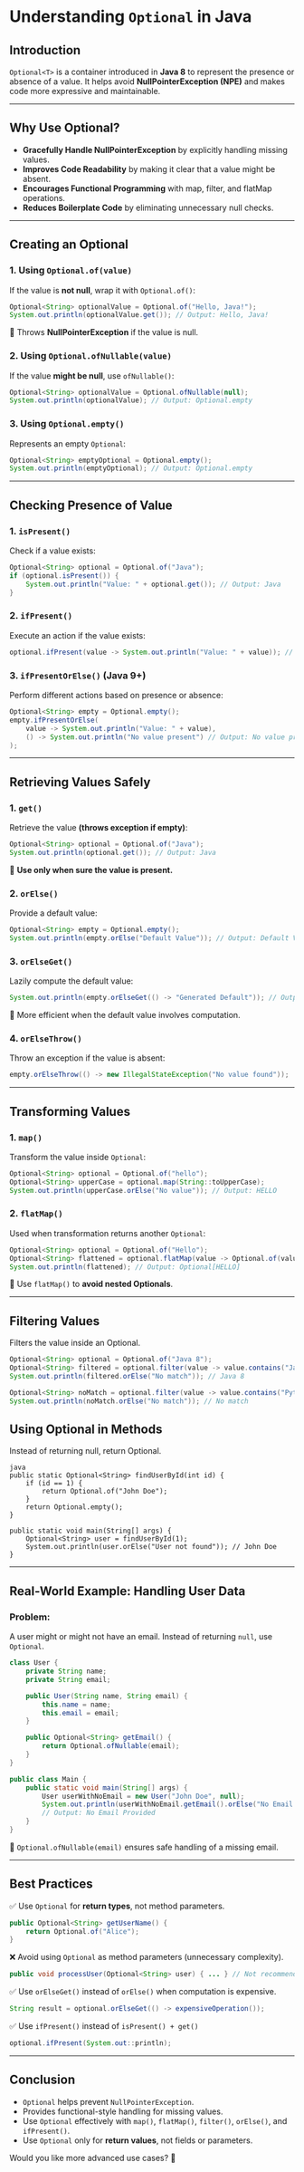# Understanding `Optional` in Java

## Introduction

`Optional<T>` is a container introduced in **Java 8** to represent the presence or absence of a value. It helps avoid **NullPointerException (NPE)** and makes code more expressive and maintainable.

---

## Why Use Optional?

- **Gracefully Handle NullPointerException** by explicitly handling missing values.
- **Improves Code Readability** by making it clear that a value might be absent.
- **Encourages Functional Programming** with map, filter, and flatMap operations.
- **Reduces Boilerplate Code** by eliminating unnecessary null checks.

---

## Creating an Optional

### 1. Using `Optional.of(value)`
If the value is **not null**, wrap it with `Optional.of()`:
```java
Optional<String> optionalValue = Optional.of("Hello, Java!");
System.out.println(optionalValue.get()); // Output: Hello, Java!
```
🔹 Throws **NullPointerException** if the value is null.

### 2. Using `Optional.ofNullable(value)`
If the value **might be null**, use `ofNullable()`:
```java
Optional<String> optionalValue = Optional.ofNullable(null);
System.out.println(optionalValue); // Output: Optional.empty
```

### 3. Using `Optional.empty()`
Represents an empty `Optional`:
```java
Optional<String> emptyOptional = Optional.empty();
System.out.println(emptyOptional); // Output: Optional.empty
```

---

## Checking Presence of Value

### 1. `isPresent()`
Check if a value exists:
```java
Optional<String> optional = Optional.of("Java");
if (optional.isPresent()) {
    System.out.println("Value: " + optional.get()); // Output: Java
}
```

### 2. `ifPresent()`
Execute an action if the value exists:
```java
optional.ifPresent(value -> System.out.println("Value: " + value)); // Output: Java
```

### 3. `ifPresentOrElse()` (Java 9+)
Perform different actions based on presence or absence:
```java
Optional<String> empty = Optional.empty();
empty.ifPresentOrElse(
    value -> System.out.println("Value: " + value),
    () -> System.out.println("No value present") // Output: No value present
);
```

---

## Retrieving Values Safely

### 1. `get()`
Retrieve the value **(throws exception if empty)**:
```java
Optional<String> optional = Optional.of("Java");
System.out.println(optional.get()); // Output: Java
```
🔹 **Use only when sure the value is present.**

### 2. `orElse()`
Provide a default value:
```java
Optional<String> empty = Optional.empty();
System.out.println(empty.orElse("Default Value")); // Output: Default Value
```

### 3. `orElseGet()`
Lazily compute the default value:
```java
System.out.println(empty.orElseGet(() -> "Generated Default")); // Output: Generated Default
```
🔹 More efficient when the default value involves computation.

### 4. `orElseThrow()`
Throw an exception if the value is absent:
```java
empty.orElseThrow(() -> new IllegalStateException("No value found"));
```

---

## Transforming Values

### 1. `map()`
Transform the value inside `Optional`:
```java
Optional<String> optional = Optional.of("hello");
Optional<String> upperCase = optional.map(String::toUpperCase);
System.out.println(upperCase.orElse("No value")); // Output: HELLO
```

### 2. `flatMap()`
Used when transformation returns another `Optional`:
```java
Optional<String> optional = Optional.of("Hello");
Optional<String> flattened = optional.flatMap(value -> Optional.of(value.toUpperCase()));
System.out.println(flattened); // Output: Optional[HELLO]
```
🔹 Use `flatMap()` to **avoid nested Optionals**.

---

## Filtering Values
Filters the value inside an Optional.

```java
Optional<String> optional = Optional.of("Java 8");
Optional<String> filtered = optional.filter(value -> value.contains("Java"));
System.out.println(filtered.orElse("No match")); // Java 8

Optional<String> noMatch = optional.filter(value -> value.contains("Python"));
System.out.println(noMatch.orElse("No match")); // No match
```

## Using Optional in Methods
Instead of returning null, return Optional.
```
java
public static Optional<String> findUserById(int id) {
    if (id == 1) {
        return Optional.of("John Doe");
    }
    return Optional.empty();
}

public static void main(String[] args) {
    Optional<String> user = findUserById(1);
    System.out.println(user.orElse("User not found")); // John Doe
}
```
---

## Real-World Example: Handling User Data

### **Problem:**
A user might or might not have an email. Instead of returning `null`, use `Optional`.

```java
class User {
    private String name;
    private String email;

    public User(String name, String email) {
        this.name = name;
        this.email = email;
    }

    public Optional<String> getEmail() {
        return Optional.ofNullable(email);
    }
}

public class Main {
    public static void main(String[] args) {
        User userWithNoEmail = new User("John Doe", null);
        System.out.println(userWithNoEmail.getEmail().orElse("No Email Provided"));
        // Output: No Email Provided
    }
}
```
🔹 `Optional.ofNullable(email)` ensures safe handling of a missing email.

---

## Best Practices

✅ Use `Optional` for **return types**, not method parameters.
```java
public Optional<String> getUserName() {
    return Optional.of("Alice");
}
```
❌ Avoid using `Optional` as method parameters (unnecessary complexity).
```java
public void processUser(Optional<String> user) { ... } // Not recommended
```

✅ Use `orElseGet()` instead of `orElse()` when computation is expensive.
```java
String result = optional.orElseGet(() -> expensiveOperation());
```

✅ Use `ifPresent()` instead of `isPresent() + get()`
```java
optional.ifPresent(System.out::println);
```

---

## Conclusion

- `Optional` helps prevent `NullPointerException`.
- Provides functional-style handling for missing values.
- Use `Optional` effectively with `map()`, `flatMap()`, `filter()`, `orElse()`, and `ifPresent()`.
- Use `Optional` only for **return values**, not fields or parameters.

Would you like more advanced use cases? 🚀
